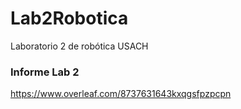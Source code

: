 # Lab2Robotica
Laboratorio 2 de robótica USACH

### Informe Lab 2
https://www.overleaf.com/8737631643kxqgsfpzpcpn
